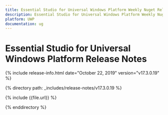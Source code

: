 ```yaml
---
title: Essential Studio for Universal Windows Platform Weekly Nuget Release Release Notes  
description: Essential Studio for Universal Windows Platform Weekly Nuget Release Release Notes  
platform: UWP
documentation: ug
---
```


# Essential Studio for Universal Windows Platform  Release Notes  

{% include release-info.html date="October 22, 2019"  version="v17.3.0.19" %} 


{% directory path: _includes/release-notes/v17.3.0.19 %}

{% include {{file.url}} %}

{% enddirectory %}